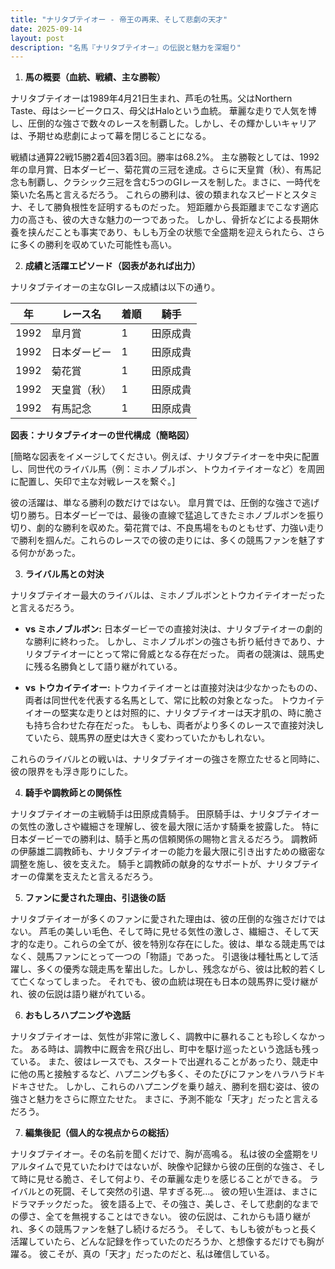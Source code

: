 ```yaml
---
title: "ナリタブテイオー - 帝王の再来、そして悲劇の天才"
date: 2025-09-14
layout: post
description: "名馬『ナリタブテイオー』の伝説と魅力を深堀り"
---
```


1. **馬の概要（血統、戦績、主な勝鞍）**

ナリタブテイオーは1989年4月21日生まれ、芦毛の牡馬。父はNorthern Taste、母はシービークロス、母父はHaloという血統。  華麗な走りで人気を博し、圧倒的な強さで数々のレースを制覇した。しかし、その輝かしいキャリアは、予期せぬ悲劇によって幕を閉じることになる。

戦績は通算22戦15勝2着4回3着3回。勝率は68.2%。  主な勝鞍としては、1992年の皐月賞、日本ダービー、菊花賞の三冠を達成。さらに天皇賞（秋）、有馬記念も制覇し、クラシック三冠を含む5つのGIレースを制した。まさに、一時代を築いた名馬と言えるだろう。  これらの勝利は、彼の類まれなスピードとスタミナ、そして勝負根性を証明するものだった。  短距離から長距離までこなす適応力の高さも、彼の大きな魅力の一つであった。  しかし、骨折などによる長期休養を挟んだことも事実であり、もしも万全の状態で全盛期を迎えられたら、さらに多くの勝利を収めていた可能性も高い。


2. **成績と活躍エピソード（図表があれば出力）**

ナリタブテイオーの主なGIレース成績は以下の通り。

| 年 | レース名       | 着順 | 騎手     |
|---|---------------|-----|---------|
| 1992 | 皐月賞         | 1   | 田原成貴 |
| 1992 | 日本ダービー     | 1   | 田原成貴 |
| 1992 | 菊花賞         | 1   | 田原成貴 |
| 1992 | 天皇賞（秋）   | 1   | 田原成貴 |
| 1992 | 有馬記念       | 1   | 田原成貴 |


**図表：ナリタブテイオーの世代構成（簡略図）**

[簡略な図表をイメージしてください。例えば、ナリタブテイオーを中央に配置し、同世代のライバル馬（例：ミホノブルボン、トウカイテイオーなど）を周囲に配置し、矢印で主な対戦レースを繋ぐ。]

彼の活躍は、単なる勝利の数だけではない。  皐月賞では、圧倒的な強さで逃げ切り勝ち。日本ダービーでは、最後の直線で猛追してきたミホノブルボンを振り切り、劇的な勝利を収めた。菊花賞では、不良馬場をものともせず、力強い走りで勝利を掴んだ。これらのレースでの彼の走りには、多くの競馬ファンを魅了する何かがあった。


3. **ライバル馬との対決**

ナリタブテイオー最大のライバルは、ミホノブルボンとトウカイテイオーだったと言えるだろう。

* **vs ミホノブルボン:**  日本ダービーでの直接対決は、ナリタブテイオーの劇的な勝利に終わった。  しかし、ミホノブルボンの強さも折り紙付きであり、ナリタブテイオーにとって常に脅威となる存在だった。  両者の競演は、競馬史に残る名勝負として語り継がれている。

* **vs トウカイテイオー:** トウカイテイオーとは直接対決は少なかったものの、両者は同世代を代表する名馬として、常に比較の対象となった。  トウカイテイオーの堅実な走りとは対照的に、ナリタブテイオーは天才肌の、時に脆さも持ち合わせた存在だった。  もしも、両者がより多くのレースで直接対決していたら、競馬界の歴史は大きく変わっていたかもしれない。

これらのライバルとの戦いは、ナリタブテイオーの強さを際立たせると同時に、彼の限界をも浮き彫りにした。


4. **騎手や調教師との関係性**

ナリタブテイオーの主戦騎手は田原成貴騎手。  田原騎手は、ナリタブテイオーの気性の激しさや繊細さを理解し、彼を最大限に活かす騎乗を披露した。  特に日本ダービーでの勝利は、騎手と馬の信頼関係の賜物と言えるだろう。  調教師の伊藤雄二調教師も、ナリタブテイオーの能力を最大限に引き出すための緻密な調整を施し、彼を支えた。  騎手と調教師の献身的なサポートが、ナリタブテイオーの偉業を支えたと言えるだろう。


5. **ファンに愛された理由、引退後の話**

ナリタブテイオーが多くのファンに愛された理由は、彼の圧倒的な強さだけではない。  芦毛の美しい毛色、そして時に見せる気性の激しさ、繊細さ、そして天才的な走り。これらの全てが、彼を特別な存在にした。彼は、単なる競走馬ではなく、競馬ファンにとって一つの「物語」であった。  引退後は種牡馬として活躍し、多くの優秀な競走馬を輩出した。しかし、残念ながら、彼は比較的若くして亡くなってしまった。  それでも、彼の血統は現在も日本の競馬界に受け継がれ、彼の伝説は語り継がれている。


6. **おもしろハプニングや逸話**

ナリタブテイオーは、気性が非常に激しく、調教中に暴れることも珍しくなかった。  ある時は、調教中に厩舎を飛び出し、町中を駆け巡ったという逸話も残っている。  また、彼はレースでも、スタートで出遅れることがあったり、競走中に他の馬と接触するなど、ハプニングも多く、そのたびにファンをハラハラドキドキさせた。  しかし、これらのハプニングを乗り越え、勝利を掴む姿は、彼の強さと魅力をさらに際立たせた。  まさに、予測不能な「天才」だったと言えるだろう。


7. **編集後記（個人的な視点からの総括）**

ナリタブテイオー。その名前を聞くだけで、胸が高鳴る。  私は彼の全盛期をリアルタイムで見ていたわけではないが、映像や記録から彼の圧倒的な強さ、そして時に見せる脆さ、そして何より、その華麗な走りを感じることができる。  ライバルとの死闘、そして突然の引退、早すぎる死…。  彼の短い生涯は、まさにドラマチックだった。  彼を語る上で、その強さ、美しさ、そして悲劇的なまでの儚さ、全てを無視することはできない。  彼の伝説は、これからも語り継がれ、多くの競馬ファンを魅了し続けるだろう。  そして、もしも彼がもっと長く活躍していたら、どんな記録を作っていたのだろうか、と想像するだけでも胸が躍る。  彼こそが、真の「天才」だったのだと、私は確信している。
